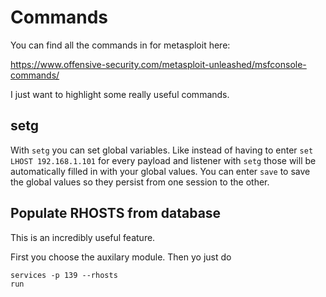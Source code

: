# Commands

You can find all the commands in for metasploit here:

https://www.offensive-security.com/metasploit-unleashed/msfconsole-commands/

I just want to highlight some really useful commands.

## setg
With `setg` you can set global variables. Like instead of having to enter `set LHOST 192.168.1.101` for every payload and listener with `setg` those will be automatically filled in with your global values. You can enter `save` to save the global values so they persist from one session to the other.

## Populate RHOSTS from database

This is an incredibly useful feature. 

First you choose the auxilary module. Then yo just do

```
services -p 139 --rhosts
run
```